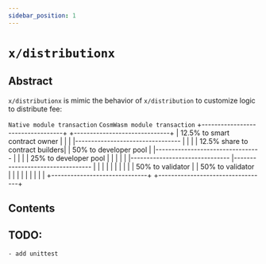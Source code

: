 ```yaml
---
sidebar_position: 1
---
```


# `x/distributionx`

## Abstract

`x/distributionx` is mimic the behavior of `x/distribution` to customize logic to distribute fee:

   `Native module transaction`               `CosmWasm module transaction`
                                         +----------------------------------+
+------------------------------+         |  12.5% to smart contract owner   |
|                              |         |--------------------------------- |
|                              |         |  12.5% share to contract builders|
|     50% to developer pool    |         |--------------------------------- |
|                              |         |     25% to developer pool        |
|                              |         |                                  |
|-------------------------------         |--------------------------------- |
|                              |         |                                  |
|                              |         |                                  |
|       50% to validator       |         |         50% to validator         |
|                              |         |                                  |
|                              |         |                                  |
+------------------------------+         +----------------------------------+

## Contents

## TODO:

    - add unittest
